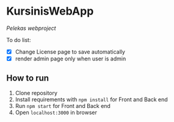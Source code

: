# KursinisWebApp

*Pelekas webproject*

To do list:
- [x] Change License page to save automatically
- [x] render admin page only when user is admin

## How to run
1. Clone repository
2. Install requirements with `npm install` for Front and Back end
3. Run `npm start` for Front and Back end
4. Open `localhost:3000` in browser



